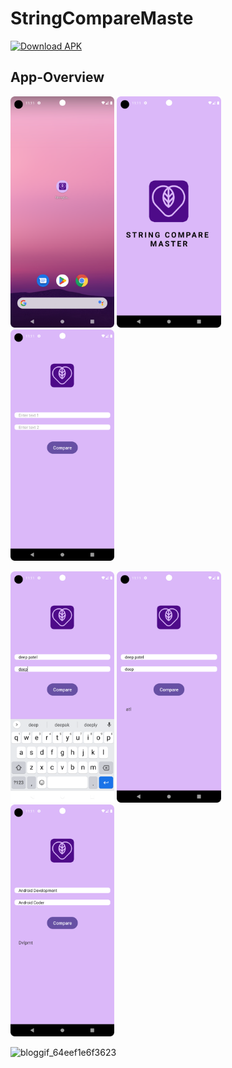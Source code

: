 # StringCompareMaste
[![Download APK](https://img.shields.io/badge/Download-APK-blue)](https://drive.google.com/file/d/1P5BG85mkIkEIKc78Gmmcw8nbx8Ti_Dd9/view?usp=sharing)
## App-Overview

 <img 
  width="33%"
  src="1.png"/>
<img 
  width="33%"
  src="2.png"/>
<img 
  width="33%"
  src="3.png"/>

<img 
  width="33%"
  src="4.png"/>
  <img 
  width="33%"
  src="5.png"/>
<img 
  width="33%"
  src="6.png"/>

  ![bloggif_64eef1e6f3623](https://github.com/deepbajud/StringCompareMaster/assets/118447327/b05a11b5-772d-410a-89fd-0671eb02afd4)
